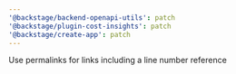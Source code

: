 ```yaml
---
'@backstage/backend-openapi-utils': patch
'@backstage/plugin-cost-insights': patch
'@backstage/create-app': patch
---
```


Use permalinks for links including a line number reference
